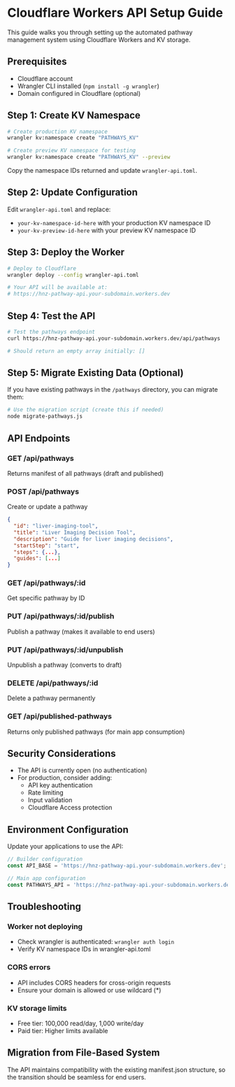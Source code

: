 # Cloudflare Workers API Setup Guide

This guide walks you through setting up the automated pathway management system using Cloudflare Workers and KV storage.

## Prerequisites

- Cloudflare account
- Wrangler CLI installed (`npm install -g wrangler`)
- Domain configured in Cloudflare (optional)

## Step 1: Create KV Namespace

```bash
# Create production KV namespace
wrangler kv:namespace create "PATHWAYS_KV"

# Create preview KV namespace for testing
wrangler kv:namespace create "PATHWAYS_KV" --preview
```

Copy the namespace IDs returned and update `wrangler-api.toml`.

## Step 2: Update Configuration

Edit `wrangler-api.toml` and replace:
- `your-kv-namespace-id-here` with your production KV namespace ID
- `your-kv-preview-id-here` with your preview KV namespace ID

## Step 3: Deploy the Worker

```bash
# Deploy to Cloudflare
wrangler deploy --config wrangler-api.toml

# Your API will be available at:
# https://hnz-pathway-api.your-subdomain.workers.dev
```

## Step 4: Test the API

```bash
# Test the pathways endpoint
curl https://hnz-pathway-api.your-subdomain.workers.dev/api/pathways

# Should return an empty array initially: []
```

## Step 5: Migrate Existing Data (Optional)

If you have existing pathways in the `/pathways` directory, you can migrate them:

```bash
# Use the migration script (create this if needed)
node migrate-pathways.js
```

## API Endpoints

### GET /api/pathways
Returns manifest of all pathways (draft and published)

### POST /api/pathways
Create or update a pathway
```json
{
  "id": "liver-imaging-tool",
  "title": "Liver Imaging Decision Tool",
  "description": "Guide for liver imaging decisions",
  "startStep": "start",
  "steps": {...},
  "guides": [...]
}
```

### GET /api/pathways/:id
Get specific pathway by ID

### PUT /api/pathways/:id/publish
Publish a pathway (makes it available to end users)

### PUT /api/pathways/:id/unpublish
Unpublish a pathway (converts to draft)

### DELETE /api/pathways/:id
Delete a pathway permanently

### GET /api/published-pathways
Returns only published pathways (for main app consumption)

## Security Considerations

- The API is currently open (no authentication)
- For production, consider adding:
  - API key authentication
  - Rate limiting
  - Input validation
  - Cloudflare Access protection

## Environment Configuration

Update your applications to use the API:

```javascript
// Builder configuration
const API_BASE = 'https://hnz-pathway-api.your-subdomain.workers.dev';

// Main app configuration  
const PATHWAYS_API = 'https://hnz-pathway-api.your-subdomain.workers.dev/api/published-pathways';
```

## Troubleshooting

### Worker not deploying
- Check wrangler is authenticated: `wrangler auth login`
- Verify KV namespace IDs in wrangler-api.toml

### CORS errors
- API includes CORS headers for cross-origin requests
- Ensure your domain is allowed or use wildcard (*)

### KV storage limits
- Free tier: 100,000 read/day, 1,000 write/day
- Paid tier: Higher limits available

## Migration from File-Based System

The API maintains compatibility with the existing manifest.json structure, so the transition should be seamless for end users.